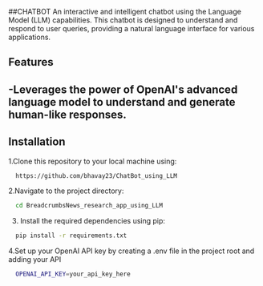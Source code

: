 ##CHATBOT
 An interactive and intelligent chatbot using the Language Model (LLM) capabilities. This chatbot is designed to understand and respond to user queries, providing a natural language interface for various applications.

## Features
-Leverages the power of OpenAI's advanced language model to understand and generate human-like responses.
- 



## Installation

1.Clone this repository to your local machine using:

```bash
  https://github.com/bhavay23/ChatBot_using_LLM
```
2.Navigate to the project directory:

```bash
  cd BreadcrumbsNews_research_app_using_LLM
```
3. Install the required dependencies using pip:

```bash
  pip install -r requirements.txt
```
4.Set up your OpenAI API key by creating a .env file in the project root and adding your API

```bash
  OPENAI_API_KEY=your_api_key_here
```
